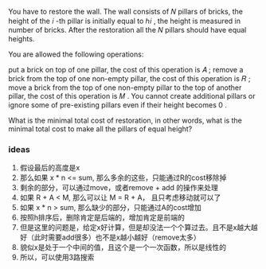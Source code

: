 You have to restore the wall. The wall consists of 𝑁
 pillars of bricks, the height of the 𝑖
-th pillar is initially equal to ℎ𝑖
, the height is measured in number of bricks. After the restoration all the 𝑁
 pillars should have equal heights.

You are allowed the following operations:

put a brick on top of one pillar, the cost of this operation is 𝐴
;
remove a brick from the top of one non-empty pillar, the cost of this operation is 𝑅
;
move a brick from the top of one non-empty pillar to the top of another pillar, the cost of this operation is 𝑀
.
You cannot create additional pillars or ignore some of pre-existing pillars even if their height becomes 0
.

What is the minimal total cost of restoration, in other words, what is the minimal total cost to make all the pillars of equal height?

### ideas
1. 假设最后的高度是x
2. 那么如果 x * n <= sum, 那么多余的这些，只能通过R的cost移除掉
3. 剩余的部分，可以通过move，或者remove + add 的操作来处理
4. 如果 R + A < M, 那么可以让 M = R + A， 且只考虑移动就可以了
5. 如果 x * n > sum, 那么缺少的部分，只能通过A的cost增加
6. 按照h排序后，删除肯定是后端的，增加肯定是前端的
7. 但是这里的问题是，给定x好计算，但是却没法一个个算过去。且不是x越大越好（此时需要add很多）也不是x越小越好（remove太多）
8. 貌似x是处于一个中间的值，且这个是一个一次函数，所以是线性的
9. 所以，可以使用3路搜索